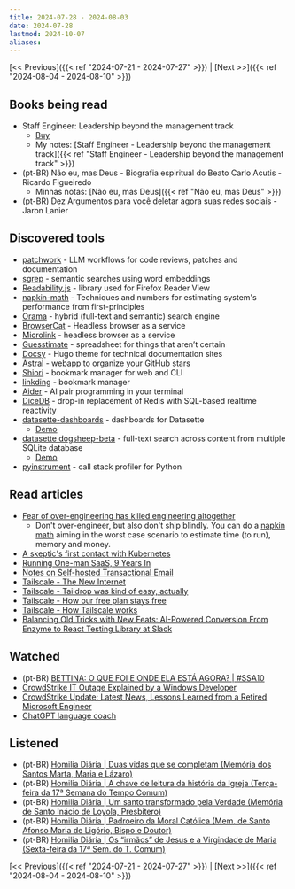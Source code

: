 ```yaml
---
title: 2024-07-28 - 2024-08-03
date: 2024-07-28
lastmod: 2024-10-07
aliases:
---
```


[<< Previous]({{< ref "2024-07-21 - 2024-07-27" >}}) | [Next >>]({{< ref "2024-08-04 - 2024-08-10" >}})

## Books being read
- Staff Engineer: Leadership beyond the management track
	- [Buy](https://staffeng.com/book)
	- My notes: [Staff Engineer - Leadership beyond the management track]({{< ref "Staff Engineer - Leadership beyond the management track" >}})
- (pt-BR) Não eu, mas Deus - Biografia espiritual do Beato Carlo Acutis - Ricardo Figueiredo
	- Minhas notas: [Não eu, mas Deus]({{< ref "Não eu, mas Deus" >}})
- (pt-BR) Dez Argumentos para você deletar agora suas redes sociais - Jaron Lanier

## Discovered tools
- [patchwork](https://github.com/patched-codes/patchwork) - LLM workflows for
  code reviews, patches and documentation
- [sgrep](https://github.com/arunsupe/semantic-grep) - semantic searches using
  word embeddings
- [Readability.js](https://github.com/mozilla/readability) - library used for
  Firefox Reader View
- [napkin-math](https://github.com/sirupsen/napkin-math) - Techniques and
  numbers for estimating system's performance from first-principles
- [Orama](https://askorama.ai/) - hybrid (full-text and semantic) search engine
- [BrowserCat](https://www.browsercat.com/) - Headless browser as a service
- [Microlink](https://microlink.io/) - headless browser as a service
- [Guesstimate](https://www.getguesstimate.com/) - spreadsheet for things that
  aren’t certain
- [Docsy](https://github.com/google/docsy) - Hugo theme for technical
  documentation sites
- [Astral](https://github.com/astralapp/astral) - webapp to organize your GitHub
  stars
- [Shiori](https://github.com/go-shiori/shiori) - bookmark manager for web and
  CLI
- [linkding](https://github.com/sissbruecker/linkding) - bookmark manager
- [Aider](https://github.com/paul-gauthier/aider) - AI pair programming in your
  terminal
- [DiceDB](https://github.com/DiceDB/dice) - drop-in replacement of Redis with
  SQL-based realtime reactivity
- [datasette-dashboards](https://github.com/rclement/datasette-dashboards) -
  dashboards for Datasette
    * [Demo](https://datasette-dashboards-demo.vercel.app/-/dashboards/job-offers-stats?date_start=2021-01-01)
- [datasette dogsheep-beta](https://datasette.io/plugins/dogsheep-beta) -
  full-text search across content from multiple SQLite database
    * [Demo](https://datasette.io/-/beta)
- [pyinstrument](https://github.com/joerick/pyinstrument) - call stack profiler
  for Python

## Read articles
- [Fear of over-engineering has killed engineering altogether](https://fika.bar/blogs/paoramen/fear-of-over-engineering-has-killed-engineering-altogether-01J3MM2Y3RGK8AZWYHHFJMAGJJ)
    * Don't over-engineer, but also don't ship blindly. You can do a
      [napkin math](https://github.com/sirupsen/napkin-math) aiming in the worst
      case scenario to estimate time (to run), memory and money.
- [A skeptic's first contact with Kubernetes](https://blog.davidv.dev/posts/first-contact-with-k8s/)
- [Running One-man SaaS, 9 Years In](https://blog.healthchecks.io/2024/07/running-one-man-saas-9-years-in/)
- [Notes on Self-hosted Transactional Email](https://blog.healthchecks.io/2023/08/notes-on-self-hosted-transactional-email/)
- [Tailscale - The New Internet](https://tailscale.com/blog/new-internet)
- [Tailscale - Taildrop was kind of easy, actually](https://tailscale.com/blog/2021-06-taildrop-was-easy)
- [Tailscale - How our free plan stays free](https://tailscale.com/blog/free-plan)
- [Tailscale - How Tailscale works](https://tailscale.com/blog/how-tailscale-works)
- [Balancing Old Tricks with New Feats: AI-Powered Conversion From Enzyme to React Testing Library at Slack](https://slack.engineering/balancing-old-tricks-with-new-feats-ai-powered-conversion-from-enzyme-to-react-testing-library-at-slack/)

## Watched
- (pt-BR) [BETTINA: O QUE FOI E ONDE ELA ESTÁ AGORA? | #SSA10](https://www.youtube.com/watch?v=D-idOp2nuTQ)
- [CrowdStrike IT Outage Explained by a Windows Developer](https://www.youtube.com/watch?v=wAzEJxOo1ts)
- [CrowdStrike Update: Latest News, Lessons Learned from a Retired Microsoft Engineer](https://www.youtube.com/watch?v=ZHrayP-Y71Q)
- [ChatGPT language coach](https://www.youtube.com/watch?v=9pIuWFRokp0)

## Listened
- (pt-BR) [Homilia Diária | Duas vidas que se completam (Memória dos Santos Marta, Maria e Lázaro)](https://www.youtube.com/watch?v=G2GYOQGa6t4)
- (pt-BR) [Homilia Diária | A chave de leitura da história da Igreja (Terça-feira da 17ª Semana do Tempo Comum)](https://www.youtube.com/watch?v=rCRMg5QWkW4)
- (pt-BR) [Homilia Diária | Um santo transformado pela Verdade (Memória de Santo Inácio de Loyola, Presbítero)](https://www.youtube.com/watch?v=4U927g5wTGw)
- (pt-BR) [Homilia Diária | Padroeiro da Moral Católica (Mem. de Santo Afonso Maria de Ligório, Bispo e Doutor)](https://www.youtube.com/watch?v=DgaPMEOTsUM)
- (pt-BR) [Homilia Diária | Os “irmãos” de Jesus e a Virgindade de Maria (Sexta-feira da 17ª Sem. do T. Comum)](https://www.youtube.com/watch?v=EQsNADDmqnI)

[<< Previous]({{< ref "2024-07-21 - 2024-07-27" >}}) | [Next >>]({{< ref "2024-08-04 - 2024-08-10" >}})
